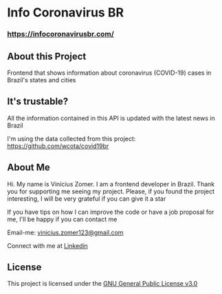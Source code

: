 # Info Coronavirus BR

### https://infocoronavirusbr.com/

## About this Project

Frontend that shows information about coronavirus (COVID-19) cases in Brazil's states and cities

## It's trustable?

All the information contained in this API is updated with the latest news in Brazil

I'm using the data collected from this project: https://github.com/wcota/covid19br

## About Me

Hi. My name is Vinícius Zomer. I am a frontend developer in Brazil. Thank you for supporting me seeing my project. Please, if you found the project interesting, I will be very grateful if you can give it a star

If you have tips on how I can improve the code or have a job proposal for me, I'll be happy if you can contact me

Email-me: vinicius.zomer123@gmail.com

Connect with me at [Linkedin](https://www.linkedin.com/in/vinicius-zomer/)

## License

This project is licensed under the [GNU General Public License v3.0](https://github.com/ZomerVinicius/info-coronavirus-br/blob/master/LICENSE.md)
